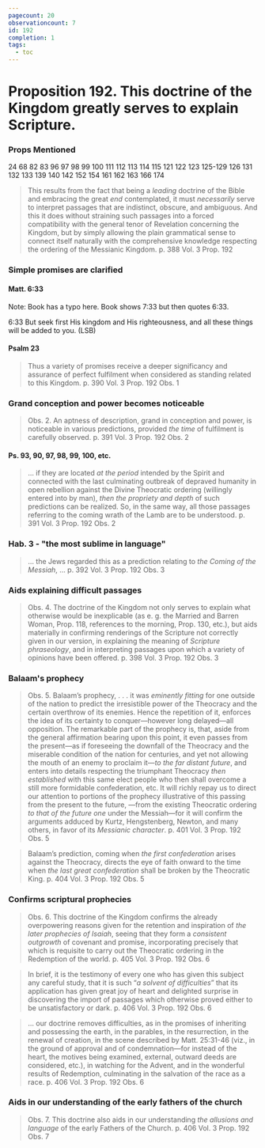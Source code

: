```yaml
---
pagecount: 20
observationcount: 7
id: 192
completion: 1
tags:
  - toc
---
```

# Proposition 192. This doctrine of the Kingdom greatly serves to explain Scripture.

### Props Mentioned
24 68 82 83 96 97 98 99 100 111 112 113 114 115 121 122 123 125-129 126 131 132 133 139 140 142 152 154 161 162 163 166 174

>This results from the fact that being a *leading* doctrine of the Bible and embracing the great *end* contemplated, it must *necessarily* serve to interpret passages that are indistinct, obscure, and ambiguous. And this it does without straining such passages into a forced compatibility with the general tenor of Revelation concerning the Kingdom, but by simply allowing the plain grammatical sense to connect itself naturally with the comprehensive knowledge respecting the ordering of the Messianic Kingdom.
>p. 388 Vol. 3 Prop. 192

### Simple promises are clarified
#### Matt. 6:33
Note: Book has a typo here. Book shows 7:33 but then quotes 6:33.

6:33 But seek first His kingdom and His righteousness, and all these things will be added to you. (LSB)
#### Psalm 23

>Thus a variety of promises receive a deeper significancy and assurance of perfect fulfilment when considered as standing related to this Kingdom.
>p. 390 Vol. 3 Prop. 192 Obs. 1
### Grand conception and power becomes noticeable
>Obs. 2. An aptness of description, grand in conception and power, is noticeable in various predictions, provided *the time* of fulfilment is carefully observed.
>p. 391 Vol. 3 Prop. 192 Obs. 2

#### Ps. 93, 90, 97, 98, 99, 100, etc.

>... if they are located *at the period* intended by the Spirit and connected with the last culminating outbreak of depraved humanity in open rebellion against the Divine Theocratic ordering (willingly entered into by man), *then the propriety and depth* of such predictions can be realized. So, in the same way, all those passages referring to the coming wrath of the Lamb are to be understood.
>p. 391 Vol. 3 Prop. 192 Obs. 2
### Hab. 3 - "the most sublime in language"
>... the Jews regarded this as a prediction relating to *the Coming of the Messiah*, ...
>p. 392 Vol. 3 Prop. 192 Obs. 3
### Aids explaining difficult passages
>Obs. 4. The doctrine of the Kingdom not only serves to explain what otherwise would be inexplicable (as e. g. the Married and Barren Woman, Prop. 118, references to the morning, Prop. 130, etc.), but aids materially in confirming renderings of the Scripture not correctly given in our version, in explaining the meaning of *Scripture phraseology*, and in interpreting passages upon which a variety of opinions have been offered.
>p. 398 Vol. 3 Prop. 192 Obs. 3
### Balaam's prophecy
>Obs. 5. Balaam’s prophecy,
>. . .
>it was *eminently fitting* for one outside of the nation to predict the irresistible power of the Theocracy and the certain overthrow of its enemies. Hence the repetition of it, enforces the idea of its certainty to conquer—however long delayed—all opposition. The remarkable part of the prophecy is, that, aside from the general affirmation bearing upon this point, it even passes from the present—as if foreseeing the downfall of the Theocracy and the miserable condition of the nation for centuries, and yet not allowing the mouth of an enemy to proclaim it—*to the far distant future*, and enters into details respecting the triumphant Theocracy *then established* with this same elect people who then shall overcome a still more formidable confederation, etc. It will richly repay us to direct our attention to portions of the prophecy illustrative of this passing from the present to the future, —from the existing Theocratic ordering *to that of the future one* under the Messiah—for it will confirm the arguments adduced by Kurtz, Hengstenberg, Newton, and many others, in favor of its *Messianic character*.
>p. 401 Vol. 3 Prop. 192 Obs. 5

>Balaam’s prediction, coming when *the first confederation* arises against the Theocracy, directs the eye of faith onward to the time when *the last great confederation* shall be broken by the Theocratic King.
>p. 404 Vol. 3 Prop. 192 Obs. 5
### Confirms scriptural prophecies
>Obs. 6. This doctrine of the Kingdom confirms the already overpowering reasons given for the retention and inspiration of *the later prophecies of Isaiah*, seeing that they form a *consistent outgrowth* of covenant and promise, incorporating precisely that which is requisite to carry out the Theocratic ordering in the Redemption of the world.
>p. 405 Vol. 3 Prop. 192 Obs. 6

>In brief, it is the testimony of every one who has given this subject any careful study, that it is such “*a solvent of difficulties*” that its application has given great joy of heart and delighted surprise in discovering the import of passages which otherwise proved either to be unsatisfactory or dark.
>p. 406 Vol. 3 Prop. 192 Obs. 6

>... our doctrine removes difficulties, as in the promises of inheriting and possessing the earth, in the parables, in the resurrection, in the renewal of creation, in the scene described by Matt. 25:31-46 (viz., in the ground of approval and of condemnation—for instead of the heart, the motives being examined, external, outward deeds are considered, etc.), in watching for the Advent, and in the wonderful results of Redemption, culminating in the salvation of the race as a race.
>p. 406 Vol. 3 Prop. 192 Obs. 6
### Aids in our understanding of the early fathers of the church
>Obs. 7. This doctrine also aids in our understanding *the allusions and language* of the early Fathers of the Church.
>p. 406 Vol. 3 Prop. 192 Obs. 7

